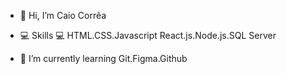 - 👋 Hi, I’m Caio Corrêa

- 💻 Skills 💻
  HTML.CSS.Javascript
  React.js.Node.js.SQL Server
  
- 🌱 I’m currently learning
  Git.Figma.Github


<!---
Caiiocorrea/Caiiocorrea is a ✨ special ✨ repository because its `README.md` (this file) appears on your GitHub profile.
You can click the Preview link to take a look at your changes.
--->
